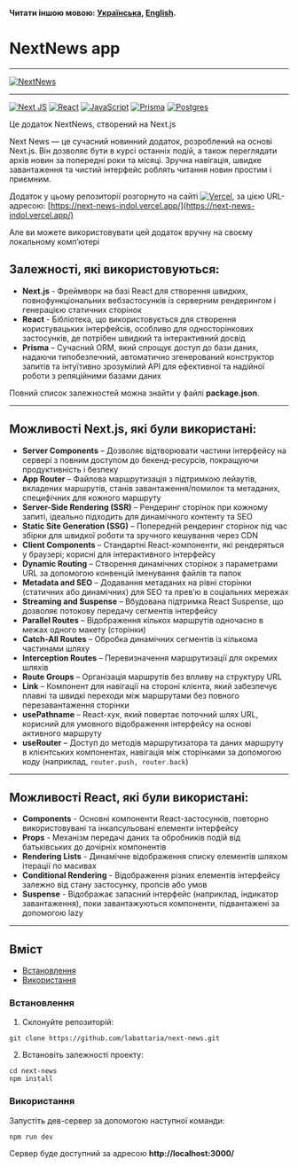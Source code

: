 **Читати іншою мовою: [Українська](README.ukr.md), [English](README.md).**

# NextNews app

---

[![NextNews](https://i.gyazo.com/6356d1ab4f7ddb84f9f8b128c284841e.gif)](https://gyazo.com/6356d1ab4f7ddb84f9f8b128c284841e)

---

[![Next JS](https://img.shields.io/badge/Next-black?style=for-the-badge&logo=next.js&logoColor=white)](#)
[![React](https://img.shields.io/badge/react-%2320232a.svg?style=for-the-badge&logo=react&logoColor=%2361DAFB)](#)
[![JavaScript](https://img.shields.io/badge/JavaScript-323330?style=for-the-badge&logo=javascript&logoColor=F7DF1E)](#)
[![Prisma](https://img.shields.io/badge/Prisma-3982CE?style=for-the-badge&logo=Prisma&logoColor=white)](#)
[![Postgres](https://img.shields.io/badge/postgres-%23316192.svg?style=for-the-badge&logo=postgresql&logoColor=white)](#)

Це додаток NextNews, створений на Next.js

Next News — це сучасний новинний додаток, розроблений на основі Next.js. Він дозволяє бути в курсі останніх подій, а також переглядати архів новин за попередні роки та місяці. Зручна навігація, швидке завантаження та чистий інтерфейс роблять читання новин простим і приємним.

Додаток у цьому репозиторії розгорнуто на сайтi [![Vercel](https://img.shields.io/badge/vercel-%23000000.svg?style=for-the-badge&logo=vercel&logoColor=white)](#), за цією URL-адресою: [https://next-news-indol.vercel.app/](https://next-news-indol.vercel.app/)

Але ви можете використовувати цей додаток вручну на своєму локальному комп’ютері

## Залежностi, якi використовуються:

- **Next.js** - Фреймворк на базі React для створення швидких, повнофункціональних вебзастосунків із серверним рендерингом і генерацією статичних сторінок
- **React** - Бібліотека, що використовується для створення користувацьких інтерфейсів, особливо для односторінкових застосунків, де потрібен швидкий та інтерактивний досвід
- **Prisma** – Сучасний ORM, який спрощує доступ до бази даних, надаючи типобезпечний, автоматично згенерований конструктор запитів та інтуїтивно зрозумілий API для ефективної та надійної роботи з реляційними базами даних

Повний список залежностей можна знайти у файлі **package.json**.

---

## Можливостi Next.js, якi були використані:

- **Server Components** – Дозволяє відтворювати частини інтерфейсу на сервері з повним доступом до бекенд-ресурсів, покращуючи продуктивність і безпеку
- **App Router** – Файлова маршрутизація з підтримкою лейаутів, вкладених маршрутів, станів завантаження/помилок та метаданих, специфічних для кожного маршруту
- **Server-Side Rendering (SSR)** – Рендеринг сторінок при кожному запиті, ідеально підходить для динамічного контенту та SEO
- **Static Site Generation (SSG)** – Попередній рендеринг сторінок під час збірки для швидкої роботи та зручного кешування через CDN
- **Client Components** – Стандартні React-компоненти, які рендеряться у браузері; корисні для інтерактивного інтерфейсу
- **Dynamic Routing** – Створення динамічних сторінок з параметрами URL за допомогою конвенцій іменування файлів та папок
- **Metadata and SEO** – Додавання метаданих на рівні сторінки (статичних або динамічних) для SEO та прев’ю в соціальних мережах
- **Streaming and Suspense** – Вбудована підтримка React Suspense, що дозволяє потокову передачу сегментів інтерфейсу
- **Parallel Routes** – Відображення кількох маршрутів одночасно в межах одного макету (сторiнки)
- **Catch-All Routes** – Обробка динамічних сегментів із кількома частинами шляху
- **Interception Routes** – Перевизначення маршрутизації для окремих шляхів
- **Route Groups** – Організація маршрутів без впливу на структуру URL
- **Link** – Компонент для навігації на стороні клієнта, який забезпечує плавні та швидкі переходи між маршрутами без повного перезавантаження сторінки
- **usePathname** – React-хук, який повертає поточний шлях URL, корисний для умовного відображення інтерфейсу на основі активного маршруту
- **useRouter** – Доступ до методів маршрутизатора та даних маршруту в клієнтських компонентах, навігація між сторінками за допомогою коду (наприклад, `router.push, router.back`)

---

## Можливостi React, якi були використані:

- **Components** - Основні компоненти React-застосунків, повторно використовувані та інкапсульовані елементи інтерфейсу
- **Props** - Механізм передачі даних та обробників подій від батьківських до дочірніх компонентів
- **Rendering Lists** - Динамічне відображення списку елементів шляхом ітерації по масивах
- **Conditional Rendering** - Відображення різних елементів інтерфейсу залежно від стану застосунку, пропсів або умов
- **Suspense** - Відображає запасний інтерфейс (наприклад, індикатор завантаження), поки завантажуються компоненти, підвантажені за допомогою lazy

---

## Вміст

- [Встановлення](#Встановлення)
- [Використання](#Використання)

### Встановлення

1. Склонуйте репозиторій:

```shell
git clone https://github.com/labattaria/next-news.git
```

2. Встановіть залежності проекту:

```shell
cd next-news
npm install
```

### Використання

Запустіть дев-сервер за допомогою наступної команди:

```shell
npm run dev
```

Сервер буде доступний за адресою **http://localhost:3000/**
